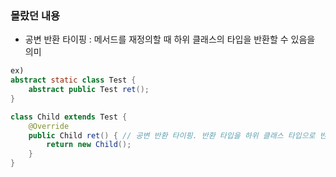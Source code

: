 ### 몰랐던 내용

- 공변 반환 타이핑 : 메서드를 재정의할 때 하위 클래스의 타입을 반환할 수 있음을 의미

```java
ex)
abstract static class Test {
	abstract public Test ret();
}

class Child extends Test {
	@Override
	public Child ret() { // 공변 반환 타이핑. 반환 타입을 하위 클래스 타입으로 반환할 수 있다.
		return new Child();
	}
}
```
